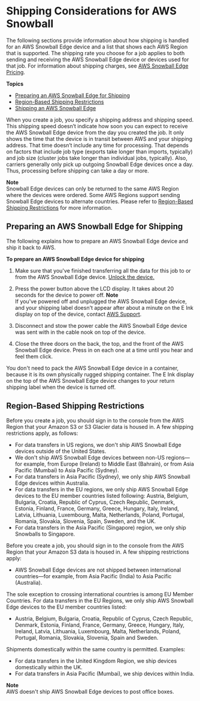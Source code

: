 # Shipping Considerations for AWS Snowball<a name="shipping"></a>

The following sections provide information about how shipping is handled for an AWS Snowball Edge device and a list that shows each AWS Region that is supported\. The shipping rate you choose for a job applies to both sending and receiving the AWS Snowball Edge device or devices used for that job\. For information about shipping charges, see [AWS Snowball Edge Pricing](http://aws.amazon.com/snowball-edge/pricing)\.

**Topics**
+ [Preparing an AWS Snowball Edge for Shipping](#device-shipping)
+ [Region\-Based Shipping Restrictions](#shipwithinregion)
+ [Shipping an AWS Snowball Edge](mailing-storage.md)

When you create a job, you specify a shipping address and shipping speed\. This shipping speed doesn’t indicate how soon you can expect to receive the AWS Snowball Edge device from the day you created the job\. It only shows the time that the device is in transit between AWS and your shipping address\. That time doesn’t include any time for processing\. That depends on factors that include job type \(exports take longer than imports, typically\) and job size \(cluster jobs take longer than individual jobs, typically\)\. Also, carriers generally only pick up outgoing Snowball Edge devices once a day\. Thus, processing before shipping can take a day or more\.

**Note**  
Snowball Edge devices can only be returned to the same AWS Region where the devices were ordered\. Some AWS Regions support sending Snowball Edge devices to alternate countries\. Please refer to [Region\-Based Shipping Restrictions](#shipwithinregion) for more information\. 

## Preparing an AWS Snowball Edge for Shipping<a name="device-shipping"></a>

The following explains how to prepare an AWS Snowball Edge device and ship it back to AWS\.

**To prepare an AWS Snowball Edge device for shipping**

1. Make sure that you've finished transferring all the data for this job to or from the AWS Snowball Edge device\. [Unlock the device\.](https://docs.aws.amazon.com/snowball/latest/developer-guide/connect-unlock-device-sbe.html)

1. Press the power button above the LCD display\. It takes about 20 seconds for the device to power off\.
**Note**  
If you've powered off and unplugged the AWS Snowball Edge device, and your shipping label doesn't appear after about a minute on the E Ink display on top of the device, contact [AWS Support](https://aws.amazon.com/premiumsupport/)\.

1. Disconnect and stow the power cable the AWS Snowball Edge device was sent with in the cable nook on top of the device\.

1. Close the three doors on the back, the top, and the front of the AWS Snowball Edge device\. Press in on each one at a time until you hear and feel them click\.

You don't need to pack the AWS Snowball Edge device in a container, because it is its own physically rugged shipping container\. The E Ink display on the top of the AWS Snowball Edge device changes to your return shipping label when the device is turned off\.

## Region\-Based Shipping Restrictions<a name="shipwithinregion"></a>

Before you create a job, you should sign in to the console from the AWS Region that your Amazon S3 or S3 Glacier data is housed in\. A few shipping restrictions apply, as follows:
+ For data transfers in US regions, we don't ship AWS Snowball Edge devices outside of the United States\.
+ We don't ship AWS Snowball Edge devices between non\-US regions—for example, from Europe \(Ireland\) to Middle East \(Bahrain\), or from Asia Pacific \(Mumbai\) to Asia Pacific \(Sydney\)\.
+ For data transfers in Asia Pacific \(Sydney\), we only ship AWS Snowball Edge devices within Australia\.
+ For data transfers in the EU regions, we only ship AWS Snowball Edge devices to the EU member countries listed following: Austria, Belgium, Bulgaria, Croatia, Republic of Cyprus, Czech Republic, Denmark, Estonia, Finland, France, Germany, Greece, Hungary, Italy, Ireland, Latvia, Lithuania, Luxembourg, Malta, Netherlands, Poland, Portugal, Romania, Slovakia, Slovenia, Spain, Sweden, and the UK\.
+ For data transfers in the Asia Pacific \(Singapore\) region, we only ship Snowballs to Singapore\.

Before you create a job, you should sign in to the console from the AWS Region that your Amazon S3 data is housed in\. A few shipping restrictions apply:
+ AWS Snowball Edge devices are not shipped between international countries—for example, from Asia Pacific \(India\) to Asia Pacific \(Australia\)\. 

The sole exception to crossing international countries is among EU Member Countries\. For data transfers in the EU Regions, we only ship AWS Snowball Edge devices to the EU member countries listed: 
+ Austria, Belgium, Bulgaria, Croatia, Republic of Cyprus, Czech Republic, Denmark, Estonia, Finland, France, Germany, Greece, Hungary, Italy, Ireland, Latvia, Lithuania, Luxembourg, Malta, Netherlands, Poland, Portugal, Romania, Slovakia, Slovenia, Spain and Sweden\.

Shipments domestically within the same country is permitted\. Examples:
+ For data transfers in the United Kingdom Region, we ship devices domestically within the UK\.
+ For data transfers in Asia Pacific \(Mumbai\), we ship devices within India\. 


**Note**  
AWS doesn't ship AWS Snowball Edge devices to post office boxes\.